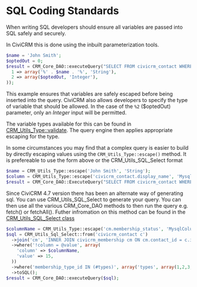 # SQL Coding Standards

When writing SQL developers should ensure all variables are passed into SQL safely and securely.

In CiviCRM this is done using the inbuilt parameterization tools.

```php
$name = 'John Smith';
$optedOut = 0;
$result = CRM_Core_DAO::executeQuery("SELECT FROM civicrm_contact WHERE display_name like %1 AND is_opt_out = %2", array(
  1 => array('%' . $name . '%', 'String'),
  2 => array($optedOut, 'Integer'),
));
```

This example ensures that variables are safely escaped before being inserted into the query. CiviCRM also allows developers to specify the type of variable that should be allowed. In the case of the `%2` ($optedOut) parameter, only an *Integer* input will be permitted.

The variable types available for this can be found in [CRM_Utils_Type::validate](https://github.com/civicrm/civicrm-core/blob/60050425316acb3726305d1c34908074cde124c7/CRM/Utils/Type.php#L378). The query engine then applies appropriate escaping for the type.

In some circumstances you may find that a complex query is easier to build by directly escaping values using the `CRM_Utils_Type::escape()` method. It is prefereable to use the form above or the CRM_Utils_SQL_Select format

```php
$name = CRM_Utils_Type::escape('John Smith', 'String');
$column = CRM_Utils_Type::escape('civicrm_contact.display_name', 'MysqlColumnNameOrAlias');
$result = CRM_Core_DAO::ExecuteQuery("SELECT FROM civicrm_contact WHERE $column like '%$name%'");
```

Since CiviCRM 4.7 version there has been an alternate way of generating sql. You can use CRM_Utils_SQL_Select to generate your query. You can then use all the various CRM_Core_DAO methods to then run the query e.g. fetch() or fetchAll().
Futher infromation on this method can be found in the [CRM_Utils_SQL_Select class](https://github.com/civicrm/civicrm-core/blob/6db7061/CRM/Utils/SQL/Select.php#L33)

```php
$columnName = CRM_Utils_Type::escape('cm.membership_status', 'MysqlColumnNameOrAlias');
$sql = CRM_Utils_Sql_Select::from('civicrm_contact c')
  ->join('cm', 'INNER JOIN civicrm_membership cm ON cm.contact_id = c.id')
  ->where('!column = @value', array(
    'column' => $columnName,
    'value' => 15,
  ))
  ->where('membership_type_id IN (#types)', array('types', array(1,2,3,4)))
  ->toSQL();
$result = CRM_Core_DAO::executeQuery($sql);
```
